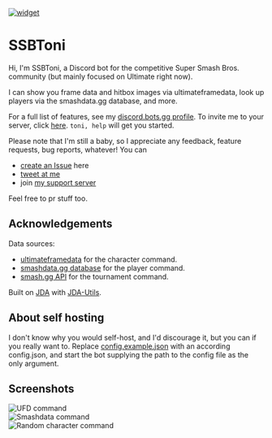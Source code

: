 [invite]: https://discord.gg/kRvra42
[widget]: https://discord.com/api/guilds/624219440422322177/widget.png
[ ![widget][] ][invite]

# SSBToni
Hi, I'm SSBToni, a Discord bot for the competitive Super Smash Bros. community (but mainly focused on Ultimate right now).

I can show you frame data and hitbox images via ultimateframedata, look up players via the smashdata.gg database, and more.

For a full list of features, see my [discord.bots.gg profile](https://discord.bots.gg/bots/698889469532569671). To invite me to your server, click [here](https://discordapp.com/api/oauth2/authorize?client_id=698889469532569671&permissions=0&scope=bot).
`toni, help` will get you started.

Please note that I'm still a baby, so I appreciate any feedback, feature requests, bug reports, whatever! You can
- [create an Issue](https://github.com/gpluscb/toni/issues/new/) here
- [tweet at me](https://twitter.com/tonissb)
- join [my support server](invite)

Feel free to pr stuff too.

## Acknowledgements
Data sources:
- [ultimateframedata](https://ultimateframedata.com) for the character command.
- [smashdata.gg database](https://github.com/smashdata/ThePlayerDatabase) for the player command.
- [smash.gg API](https://developer.smashg.gg) for the tournament command.

Built on [JDA](https://github.com/DV8FromTheWorld/JDA) with [JDA-Utils](https://github.com/JDA-Applications/JDA-Utilities).

## About self hosting

I don't know why you would self-host, and I'd discourage it, but you can if you really want to.
Replace [config.example.json](src/main/resources/config.example.json) with an according config.json, and start the bot supplying the path to the config file as the only argument.

## Screenshots

![UFD command](https://i.imgur.com/LDFBgli.png)\
![Smashdata command](https://i.imgur.com/RQChnao.png)\
![Random character command](https://i.imgur.com/rC9fh3j.png)
